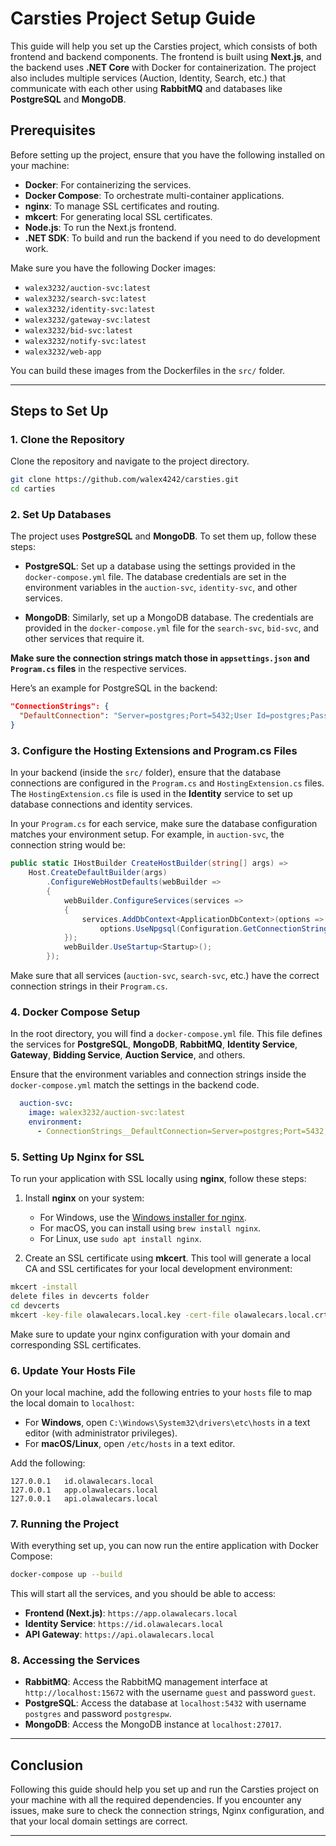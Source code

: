 # Carsties Project Setup Guide

This guide will help you set up the Carsties project, which consists of both frontend and backend components. The frontend is built using **Next.js**, and the backend uses **.NET Core** with Docker for containerization. The project also includes multiple services (Auction, Identity, Search, etc.) that communicate with each other using **RabbitMQ** and databases like **PostgreSQL** and **MongoDB**.

## Prerequisites

Before setting up the project, ensure that you have the following installed on your machine:

- **Docker**: For containerizing the services.
- **Docker Compose**: To orchestrate multi-container applications.
- **nginx**: To manage SSL certificates and routing.
- **mkcert**: For generating local SSL certificates.
- **Node.js**: To run the Next.js frontend.
- **.NET SDK**: To build and run the backend if you need to do development work.

Make sure you have the following Docker images:

- `walex3232/auction-svc:latest`
- `walex3232/search-svc:latest`
- `walex3232/identity-svc:latest`
- `walex3232/gateway-svc:latest`
- `walex3232/bid-svc:latest`
- `walex3232/notify-svc:latest`
- `walex3232/web-app`

You can build these images from the Dockerfiles in the `src/` folder.

---

## Steps to Set Up

### 1. Clone the Repository

Clone the repository and navigate to the project directory.

```bash
git clone https://github.com/walex4242/carsties.git
cd carties
```

### 2. Set Up Databases

The project uses **PostgreSQL** and **MongoDB**. To set them up, follow these steps:

- **PostgreSQL**: Set up a database using the settings provided in the `docker-compose.yml` file. The database credentials are set in the environment variables in the `auction-svc`, `identity-svc`, and other services.
  
- **MongoDB**: Similarly, set up a MongoDB database. The credentials are provided in the `docker-compose.yml` file for the `search-svc`, `bid-svc`, and other services that require it.

**Make sure the connection strings match those in `appsettings.json` and `Program.cs` files** in the respective services. 

Here’s an example for PostgreSQL in the backend:

```json
"ConnectionStrings": {
  "DefaultConnection": "Server=postgres;Port=5432;User Id=postgres;Password=postgrespw;Database=auctions"
}
```

### 3. Configure the Hosting Extensions and Program.cs Files

In your backend (inside the `src/` folder), ensure that the database connections are configured in the `Program.cs` and `HostingExtension.cs` files. The `HostingExtension.cs` file is used in the **Identity** service to set up database connections and identity services.

In your `Program.cs` for each service, make sure the database configuration matches your environment setup. For example, in `auction-svc`, the connection string would be:

```csharp
public static IHostBuilder CreateHostBuilder(string[] args) =>
    Host.CreateDefaultBuilder(args)
        .ConfigureWebHostDefaults(webBuilder =>
        {
            webBuilder.ConfigureServices(services =>
            {
                services.AddDbContext<ApplicationDbContext>(options =>
                    options.UseNpgsql(Configuration.GetConnectionString("DefaultConnection")));
            });
            webBuilder.UseStartup<Startup>();
        });
```

Make sure that all services (`auction-svc`, `search-svc`, etc.) have the correct connection strings in their `Program.cs`.

### 4. Docker Compose Setup

In the root directory, you will find a `docker-compose.yml` file. This file defines the services for **PostgreSQL**, **MongoDB**, **RabbitMQ**, **Identity Service**, **Gateway**, **Bidding Service**, **Auction Service**, and others.

Ensure that the environment variables and connection strings inside the `docker-compose.yml` match the settings in the backend code.

```yaml
  auction-svc:
    image: walex3232/auction-svc:latest
    environment:
      - ConnectionStrings__DefaultConnection=Server=postgres;Port=5432;User Id=postgres;Password=postgrespw;Database=auctions
```

### 5. Setting Up Nginx for SSL

To run your application with SSL locally using **nginx**, follow these steps:

1. Install **nginx** on your system:
   - For Windows, use the [Windows installer for nginx](https://nginx.org/en/docs/windows.html).
   - For macOS, you can install using `brew install nginx`.
   - For Linux, use `sudo apt install nginx`.

2. Create an SSL certificate using **mkcert**. This tool will generate a local CA and SSL certificates for your local development environment:

```bash
mkcert -install
delete files in devcerts folder
cd devcerts
mkcert -key-file olawalecars.local.key -cert-file olawalecars.local.crt app.olawalecars.local api.olawalecars.local id.olawalecars.local
```

Make sure to update your nginx configuration with your domain and corresponding SSL certificates.

### 6. Update Your Hosts File

On your local machine, add the following entries to your `hosts` file to map the local domain to `localhost`:

- For **Windows**, open `C:\Windows\System32\drivers\etc\hosts` in a text editor (with administrator privileges).
- For **macOS/Linux**, open `/etc/hosts` in a text editor.

Add the following:

```plaintext
127.0.0.1   id.olawalecars.local
127.0.0.1   app.olawalecars.local
127.0.0.1   api.olawalecars.local
```

### 7. Running the Project

With everything set up, you can now run the entire application with Docker Compose:

```bash
docker-compose up --build
```

This will start all the services, and you should be able to access:

- **Frontend (Next.js)**: `https://app.olawalecars.local`
- **Identity Service**: `https://id.olawalecars.local`
- **API Gateway**: `https://api.olawalecars.local`

### 8. Accessing the Services

- **RabbitMQ**: Access the RabbitMQ management interface at `http://localhost:15672` with the username `guest` and password `guest`.
- **PostgreSQL**: Access the database at `localhost:5432` with username `postgres` and password `postgrespw`.
- **MongoDB**: Access the MongoDB instance at `localhost:27017`.

---

## Conclusion

Following this guide should help you set up and run the Carsties project on your machine with all the required dependencies. If you encounter any issues, make sure to check the connection strings, Nginx configuration, and that your local domain settings are correct.

---
